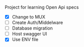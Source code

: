 Project for learning Open Api specs

- [x] Change to MUX
- [ ] Create Auth/Middelware
- [ ] Database migration    
- [ ] Host swagger UI
- [x] Use ENV file